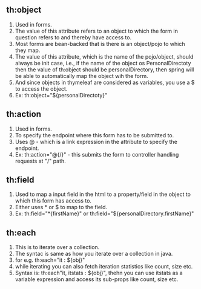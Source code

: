 
## th:object
1. Used in forms.
2. The value of this attribute refers to an object to which the form in question refers to and thereby have access to.
3. Most forms are bean-backed that is there is an object/pojo to which they map.
4. The value of this attribute, which is the name of the pojo/object, should always be init case, i.e., if the name of the object os PersonalDirectoty then the value of th:object should be personalDirectory, then spring will be able to automatically map the object wih the form.
5. And since objects in thymeleaf are considered as variables, you use a $ to access the object.
6. Ex: th:object="${personalDirectoty}"

## th:action
1. Used in forms.
2. To specify the endpoint where this form has to be submitted to.
3. Uses @ - which is a link expression in the attribute to specify the endpoint.
4. Ex: th:action="@{/}" - this submits the form to controller handling requests at "/" path.

## th:field
1. Used to map a input field in the html to a property/field in the object to which this form has access to.
2. Either uses * or $ to map to the field.
4. Ex: th:field="*{firstName}" or th:field="${personalDirectory.firstName}"

## th:each
1. This is to iterate over a collection.
2. The syntac is same as how you iterate over a collection in java.
3. for e.g. th:each="it : ${obj}"
4. while iterating you can also fetch iteration statistics like count, size etc.
5. Syntax is: th:each"it, itstats : ${obj}", thehn you can use itstats as a variable expression and access its sub-props like count, size etc.
